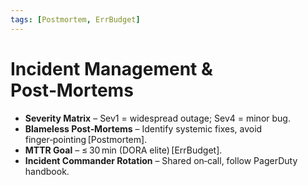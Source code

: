 ```yaml
---
tags: [Postmortem, ErrBudget]
---
```

# Incident Management & Post‑Mortems

* **Severity Matrix** – Sev1 = widespread outage; Sev4 = minor bug.
* **Blameless Post‑Mortems** – Identify systemic fixes, avoid finger‑pointing [Postmortem].
* **MTTR Goal** – ≤ 30 min (DORA elite) [ErrBudget].
* **Incident Commander Rotation** – Shared on‑call, follow PagerDuty handbook.
